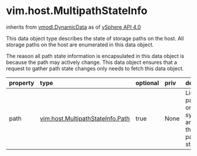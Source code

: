 vim.host.MultipathStateInfo
===========================
inherits from [vmodl.DynamicData](docs/vmodl.DynamicData.md)
as of [vSphere API 4.0](vim.version.md#vim.version.version5)


This data object type describes the state of storage paths on the host.   All storage paths on the host are enumerated in this data object.   <p>   The reason all path state information is encapsulated in this data   object is because the path may actively change.  This data object   ensures that a request to gather path state changes only needs to   fetch this data object.

| property | type | optional | priv | desc |
|:---------|:-----|:---------|:-----|:-----|
| path | [vim.host.MultipathStateInfo.Path](vim.host.MultipathStateInfo.Path.md "vim.host.MultipathStateInfo.Path") | true | None | List of paths on the system and their path states. |



